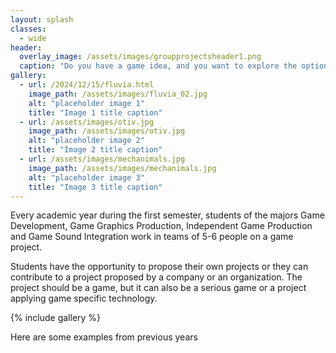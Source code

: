 ```yaml
---
layout: splash
classes:
  - wide
header:
  overlay_image: /assets/images/groupprojectsheader1.png
  caption: "Do you have a game idea, and you want to explore the options of working with our students?"
gallery:
  - url: /2024/12/15/fluvia.html
    image_path: /assets/images/fluvia_02.jpg
    alt: "placeholder image 1"
    title: "Image 1 title caption"
  - url: /assets/images/otiv.jpg
    image_path: /assets/images/otiv.jpg
    alt: "placeholder image 2"
    title: "Image 2 title caption"
  - url: /assets/images/mechanimals.jpg
    image_path: /assets/images/mechanimals.jpg
    alt: "placeholder image 3"
    title: "Image 3 title caption"
---
```


Every academic year during the first semester, students of the majors Game Development, Game Graphics Production, Independent Game Production and Game Sound Integration work in teams of 5-6 people on a game project.

Students have the opportunity to propose their own projects or they can contribute to a project proposed by a company or an organization. The project should be a game, but it can also be a serious game or a project applying game specific technology.

{% include gallery %}

Here are some examples from previous years






